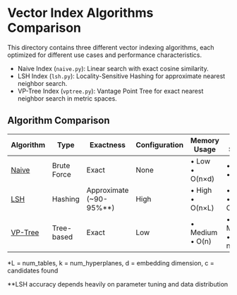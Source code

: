 # Vector Index Algorithms Comparison

This directory contains three different vector indexing algorithms, each optimized for different use cases and performance characteristics.
- Naive Index (`naive.py`): Linear search with exact cosine similarity.
- LSH Index (`lsh.py`): Locality-Sensitive Hashing for approximate nearest neighbor search.
- VP-Tree Index (`vptree.py`): Vantage Point Tree for exact nearest neighbor search in metric spaces.

## Algorithm Comparison

| Algorithm | Type | Exactness | Configuration | Memory Usage | Indexing Speed&nbsp;&nbsp;&nbsp;&nbsp;&nbsp;&nbsp;&nbsp;&nbsp; | Search Speed&nbsp;&nbsp;&nbsp;&nbsp;&nbsp;&nbsp;&nbsp;&nbsp; | Update Cost&nbsp;&nbsp;&nbsp;&nbsp;&nbsp;&nbsp;&nbsp;&nbsp; | Dataset Size |
|-----------|------|-----------|---------------|--------------|----------------|--------------|-------------|--------------|
| [Naive](naive.py)     | Brute Force | Exact | None | • Low<br>• O(n×d) | • Fast&nbsp;&nbsp;&nbsp;&nbsp;&nbsp;&nbsp;&nbsp;&nbsp;<br>• O(1) | • Slow&nbsp;&nbsp;&nbsp;&nbsp;&nbsp;&nbsp;&nbsp;&nbsp;<br>• O(n×d) | • Fast&nbsp;&nbsp;&nbsp;&nbsp;&nbsp;&nbsp;&nbsp;&nbsp;<br>• O(1) | < 10K |
| [LSH](lsh.py)       | Hashing | Approximate (~90-95%**) | High | • High<br>• O(n×L) | • Slow&nbsp;&nbsp;&nbsp;&nbsp;&nbsp;&nbsp;&nbsp;&nbsp;<br>• O(n×L×k×d) | • Fast&nbsp;&nbsp;&nbsp;&nbsp;&nbsp;&nbsp;&nbsp;&nbsp;<br>• O(L×k×d + c) | • Medium&nbsp;&nbsp;&nbsp;&nbsp;&nbsp;&nbsp;&nbsp;&nbsp;<br>• O(L×k×d) | > 10K |
| [VP-Tree](vptree.py)   | Tree-based | Exact | Low | • Medium<br>• O(n) | • Medium&nbsp;&nbsp;&nbsp;&nbsp;&nbsp;&nbsp;&nbsp;&nbsp;<br>• O(n log n×d) | • Medium&nbsp;&nbsp;&nbsp;&nbsp;&nbsp;&nbsp;&nbsp;&nbsp;<br>• O(log n×d) | • Slow&nbsp;&nbsp;&nbsp;&nbsp;&nbsp;&nbsp;&nbsp;&nbsp;<br>• O(n log n×d) | 1K-100K |

*L = num_tables, k = num_hyperplanes, d = embedding dimension, c = candidates found

**LSH accuracy depends heavily on parameter tuning and data distribution
